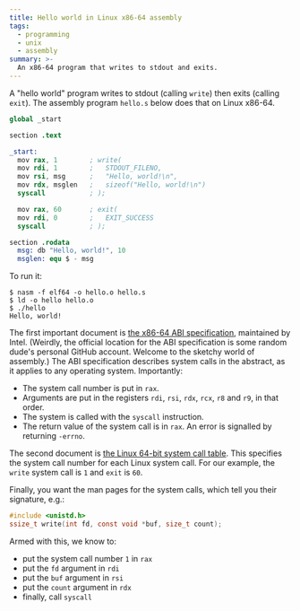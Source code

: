 ```yaml
---
title: Hello world in Linux x86-64 assembly
tags:
  - programming
  - unix
  - assembly
summary: >-
  An x86-64 program that writes to stdout and exits.
---
```


A "hello world" program writes to stdout (calling `write`) then exits (calling `exit`).
The assembly program `hello.s` below does that on Linux x86-64.

```s
global _start

section .text

_start:
  mov rax, 1        ; write(
  mov rdi, 1        ;   STDOUT_FILENO,
  mov rsi, msg      ;   "Hello, world!\n",
  mov rdx, msglen   ;   sizeof("Hello, world!\n")
  syscall           ; );

  mov rax, 60       ; exit(
  mov rdi, 0        ;   EXIT_SUCCESS
  syscall           ; );

section .rodata
  msg: db "Hello, world!", 10
  msglen: equ $ - msg
```

To run it:

```console
$ nasm -f elf64 -o hello.o hello.s
$ ld -o hello hello.o
$ ./hello
Hello, world!
```

The first important document is [the x86-64 ABI specification](https://github.com/hjl-tools/x86-psABI/wiki/X86-psABI),
maintained by Intel.
(Weirdly, the official location for the ABI specification
is some random dude's personal GitHub account.
Welcome to the sketchy world of assembly.)
The ABI specification describes system calls in the abstract,
as it applies to any operating system.
Importantly:

* The system call number is put in `rax`.
* Arguments are put in the registers
  `rdi`, `rsi`, `rdx`, `rcx`, `r8` and `r9`,
  in that order.
* The system is called with the `syscall` instruction.
* The return value of the system call is in `rax`.
  An error is signalled by returning `-errno`.

The second document
is [the Linux 64-bit system call table](https://github.com/torvalds/linux/blob/master/arch/x86/entry/syscalls/syscall_64.tbl).
This specifies the system call number for each Linux system call.
For our example, the `write` system call is `1` and `exit` is `60`.

Finally, you want the man pages for the system calls,
which tell you their signature, e.g.:

```c
#include <unistd.h>
ssize_t write(int fd, const void *buf, size_t count);
```

Armed with this, we know to:

* put the system call number `1` in `rax`
* put the `fd` argument in `rdi`
* put the `buf` argument in `rsi`
* put the `count` argument in `rdx`
* finally, call `syscall`
